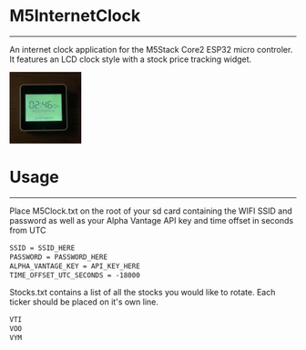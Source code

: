 # M5InternetClock
---
An internet clock application for the M5Stack Core2 ESP32 micro controler. It features an LCD clock style with a stock price tracking widget.

<img src="example_img/example.png?raw=true" width=25% height=25%>

# Usage
---
Place M5Clock.txt on the root of your sd card containing the WIFI SSID and password as well as your Alpha Vantage API key and time offset in seconds from UTC
```
SSID = SSID_HERE
PASSWORD = PASSWORD_HERE
ALPHA_VANTAGE_KEY = API_KEY_HERE
TIME_OFFSET_UTC_SECONDS = -18000
```

Stocks.txt contains a list of all the stocks you would like to rotate. Each ticker should be placed on it's own line.
```
VTI
VOO
VYM
```

